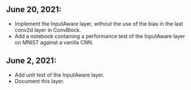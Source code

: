 ## June 20, 2021:
* Implement the InputAware layer, without the use of the bias in the last conv2d layer in ConvBlock.
* Add a notebook containing a performance test of the InputAware layer on MNIST against a vanilla CNN.

## June 2, 2021:
* Add unit test of the InputAware layer.
* Document this layer.
